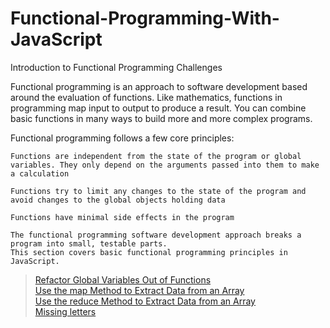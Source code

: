 # Functional-Programming-With-JavaScript
Introduction to Functional Programming Challenges

Functional programming is an approach to software development based around the evaluation of functions. Like mathematics, functions in programming map input to output to produce a result. You can combine basic functions in many ways to build more and more complex programs.

Functional programming follows a few core principles:

    Functions are independent from the state of the program or global variables. They only depend on the arguments passed into them to make a calculation

    Functions try to limit any changes to the state of the program and avoid changes to the global objects holding data

    Functions have minimal side effects in the program
    
    The functional programming software development approach breaks a program into small, testable parts. 
    This section covers basic functional programming principles in JavaScript.

> [Refactor Global Variables Out of Functions](./Refactor%20Global%20Variables%20Out%20of%20Functions) <br/>
> [Use the map Method to Extract Data from an Array](./Use%20the%20map%20Method%20to%20Extract%20Data%20from%20an%20Array) <br/>
> [Use the reduce Method to Extract Data from an Array](./Use%20the%20reduce%20Method%20to%20Analyze%20Data) <br/>
> [Missing letters](./Missing%20letters)
